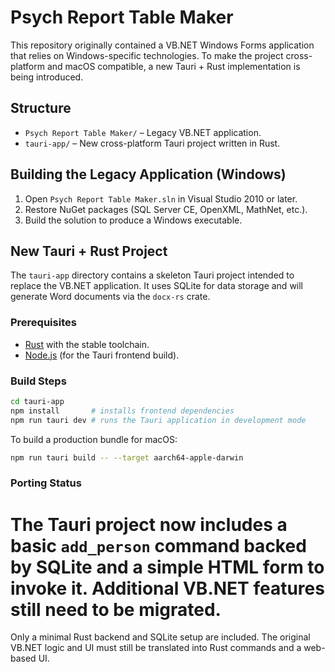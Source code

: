 # Psych Report Table Maker

This repository originally contained a VB.NET Windows Forms application that relies on Windows-specific technologies. To make the project cross-platform and macOS compatible, a new Tauri + Rust implementation is being introduced.

## Structure

- `Psych Report Table Maker/` – Legacy VB.NET application.
- `tauri-app/` – New cross-platform Tauri project written in Rust.

## Building the Legacy Application (Windows)

1. Open `Psych Report Table Maker.sln` in Visual Studio 2010 or later.
2. Restore NuGet packages (SQL Server CE, OpenXML, MathNet, etc.).
3. Build the solution to produce a Windows executable.

## New Tauri + Rust Project

The `tauri-app` directory contains a skeleton Tauri project intended to replace the VB.NET application. It uses SQLite for data storage and will generate Word documents via the `docx-rs` crate.

### Prerequisites

- [Rust](https://rustup.rs/) with the stable toolchain.
- [Node.js](https://nodejs.org/) (for the Tauri frontend build).

### Build Steps

```bash
cd tauri-app
npm install       # installs frontend dependencies
npm run tauri dev # runs the Tauri application in development mode
```

To build a production bundle for macOS:

```bash
npm run tauri build -- --target aarch64-apple-darwin
```

### Porting Status


The Tauri project now includes a basic `add_person` command backed by SQLite and a simple HTML form to invoke it. Additional VB.NET features still need to be migrated.
=======
Only a minimal Rust backend and SQLite setup are included. The original VB.NET logic and UI must still be translated into Rust commands and a web-based UI.
